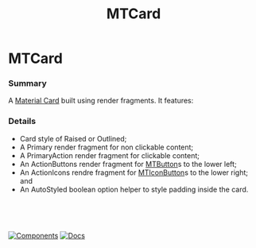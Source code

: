 ﻿---
uid: C.MTCard
title: MTCard
---
# MTCard

### Summary

A [Material Card](https://github.com/material-components/material-components-web/tree/v7.0.0/packages/mdc-card#cards) built using render fragments. It features:

### Details

- Card style of Raised or Outlined;
- A Primary render fragment for non clickable content;
- A PrimaryAction render fragment for clickable content;
- An ActionButtons render fragment for [MTButton](xref:C.MTButton)s to the lower left;
- An ActionIcons rendre fragment for [MTIconButton](xref:C.MTIconButton)s to the lower right; and
- An AutoStyled boolean option helper to style padding inside the card.

&nbsp;

&nbsp;

[![Components](https://img.shields.io/static/v1?label=Components&message=Core&color=blue)](xref:A.CoreComponents)
[![Docs](https://img.shields.io/static/v1?label=API%20Documentation&message=MTCard&color=brightgreen)](xref:BlazorMdc.MTCard)